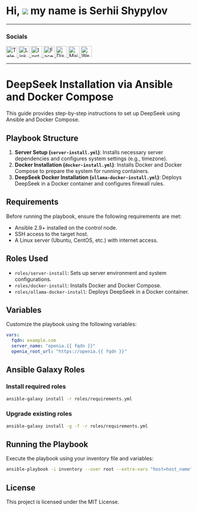 Hi, ![](https://user-images.githubusercontent.com/18350557/176309783-0785949b-9127-417c-8b55-ab5a4333674e.gif) my name is Serhii Shypylov
=========================================================================================================================================

-------------------------------

### Socials
<p align="left">
  <a href="https://t.me/oneitpro">
    <img src="https://img.icons8.com/ios-glyphs/30/ffffff/telegram-app.png" alt="Telegram" width="30" height="30" />
  </a>
  <a href="https://www.linkedin.com/in/sergey-shipilov-7262a31b4/">
    <img src="https://img.icons8.com/ios-glyphs/30/ffffff/linkedin.png" alt="LinkedIn" width="30" height="30" />
  </a>
  <a href="https://www.instagram.com/shipssvpl/">
    <img src="https://img.icons8.com/ios-glyphs/30/ffffff/instagram-new.png" alt="Instagram" width="30" height="30" />
  </a>
  <a href="https://www.facebook.com/profile.php?id=100083345006373">
    <img src="https://img.icons8.com/ios-glyphs/30/ffffff/facebook.png" alt="Facebook" width="30" height="30" />
  </a>
  <a href="https://discord.com/invite/6z5EyagDyW?ref=1it.pro">
    <img src="https://img.icons8.com/ios-glyphs/30/ffffff/discord.png" alt="Discord" width="30" height="30" />
  </a>
  <a href="mailto:admin@1it.pro">
    <img src="https://img.icons8.com/ios-glyphs/30/ffffff/new-post.png" alt="Mail" width="30" height="30" />
  </a>
  <a href="https://1it.pro/">
    <img src="https://img.icons8.com/ios-glyphs/30/ffffff/domain.png" alt="Website" width="30" height="30" />
  </a>
</p>

---
# DeepSeek Installation via Ansible and Docker Compose

This guide provides step-by-step instructions to set up DeepSeek using Ansible and Docker Compose.

## Playbook Structure
1. **Server Setup (`server-install.yml`)**: Installs necessary server dependencies and configures system settings (e.g., timezone).
2. **Docker Installation (`docker-install.yml`)**: Installs Docker and Docker Compose to prepare the system for running containers.
3. **DeepSeek Docker Installation (`ollama-docker-install.yml`)**: Deploys DeepSeek in a Docker container and configures firewall rules.

## Requirements
Before running the playbook, ensure the following requirements are met:
- Ansible 2.9+ installed on the control node.
- SSH access to the target host.
- A Linux server (Ubuntu, CentOS, etc.) with internet access.

## Roles Used
- `roles/server-install`: Sets up server environment and system configurations.
- `roles/docker-install`: Installs Docker and Docker Compose.
- `roles/ollama-docker-install`: Deploys DeepSeek in a Docker container.

## Variables
Customize the playbook using the following variables:

```yaml
vars:
  fqdn: example.com
  server_name: "openia.{{ fqdn }}"
  openia_root_url: "https://openia.{{ fqdn }}"
```

## Ansible Galaxy Roles
### Install required roles
```sh
ansible-galaxy install -r roles/requirements.yml
```
### Upgrade existing roles
```sh
ansible-galaxy install -g -f -r roles/requirements.yml
```

## Running the Playbook
Execute the playbook using your inventory file and variables:
```sh
ansible-playbook -i inventory --user root --extra-vars "host=host_name" playbooks/ollama-docker-install.yml
```

## License
This project is licensed under the MIT License.

